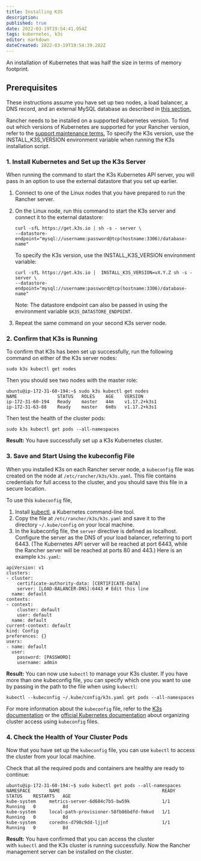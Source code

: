 ```yaml
---
title: Installing K3S
description: 
published: true
date: 2022-03-19T19:54:41.954Z
tags: kubernetes, k3s
editor: markdown
dateCreated: 2022-03-19T19:54:39.282Z
---
```


<p id="bkmrk-an-installation-of-k">An installation of Kubernetes that was half the size in terms of memory footprint.</p>
<h2 id="bkmrk-prerequisites">Prerequisites</h2>
<p id="bkmrk-these-instructions-a">These instructions assume you have set up two nodes, a load balancer, a DNS record, and an external MySQL database as described in <a href="https://rancher.com/docs/rancher/v2.6/en/installation/resources/k8s-tutorials/infrastructure-tutorials/infra-for-ha-with-external-db/">this section.</a></p>
<p id="bkmrk-rancher-needs-to-be-">Rancher needs to be installed on a supported Kubernetes version. To find out which versions of Kubernetes are supported for your Rancher version, refer to the <a href="https://rancher.com/support-maintenance-terms/">support maintenance terms.</a> To specify the K3s version, use the INSTALL_K3S_VERSION environment variable when running the K3s installation script.</p>
<h3 id="bkmrk-1.-install-kubernete">1. Install Kubernetes and Set up the K3s Server</h3>
<p id="bkmrk-when-running-the-com">When running the command to start the K3s Kubernetes API server, you will pass in an option to use the external datastore that you set up earlier.</p>
<div id="bkmrk-connect-to-one-of-th">
<div>
<ol>
<li>Connect to one of the Linux nodes that you have prepared to run the Rancher server.</li>
<li>
<p>On the Linux node, run this command to start the K3s server and connect it to the external datastore:</p>
<pre><code>curl -sfL https://get.k3s.io | sh -s - server \
--datastore-endpoint="mysql://username:password@tcp(hostname:3306)/database-name"
</code></pre>
<p>To specify the K3s version, use the INSTALL_K3S_VERSION environment variable:</p>
<div>
<pre><code class="language-sh" data-lang="sh">curl -sfL https://get.k3s.io |  INSTALL_K3S_VERSION=vX.Y.Z sh -s - server \
--datastore-endpoint="mysql://username:password@tcp(hostname:3306)/database-name"</code></pre>
</div>
<p>Note: The datastore endpoint can also be passed in using the environment variable <code>$K3S_DATASTORE_ENDPOINT</code>.</p>
</li>
<li>
<p>Repeat the same command on your second K3s server node.</p>
</li>
</ol>
</div>
</div>
<h3 id="bkmrk-2.-confirm-that-k3s-">2. Confirm that K3s is Running</h3>
<p id="bkmrk-to-confirm-that-k3s-">To confirm that K3s has been set up successfully, run the following command on either of the K3s server nodes:</p>
<div id="bkmrk-sudo-k3s-kubectl-get">
<div>
<pre><code>sudo k3s kubectl get nodes
</code></pre>
</div>
</div>
<p id="bkmrk-then-you-should-see-">Then you should see two nodes with the master role:</p>
<div id="bkmrk-ubuntu%40ip-172-31-60-">
<div>
<pre><code>ubuntu@ip-172-31-60-194:~$ sudo k3s kubectl get nodes
NAME               STATUS   ROLES    AGE    VERSION
ip-172-31-60-194   Ready    master   44m    v1.17.2+k3s1
ip-172-31-63-88    Ready    master   6m8s   v1.17.2+k3s1  
</code></pre>
</div>
</div>
<p id="bkmrk-then-test-the-health">Then test the health of the cluster pods:</p>
<div id="bkmrk-sudo-k3s-kubectl-get-0">
<div>
<pre><code>sudo k3s kubectl get pods --all-namespaces
</code></pre>
</div>
</div>
<p id="bkmrk-result%3A%C2%A0you-have-suc"><strong>Result:</strong> You have successfully set up a K3s Kubernetes cluster.</p>
<h3 id="bkmrk-3.-save-and-start-us">3. Save and Start Using the kubeconfig File</h3>
<p id="bkmrk-when-you-installed-k">When you installed K3s on each Rancher server node, a <code>kubeconfig</code> file was created on the node at <code>/etc/rancher/k3s/k3s.yaml</code>. This file contains credentials for full access to the cluster, and you should save this file in a secure location.</p>
<p id="bkmrk-to-use-this%C2%A0kubeconf">To use this <code>kubeconfig</code> file,</p>
<div id="bkmrk-install%C2%A0kubectl%2C%C2%A0a-k">
<div>
<ol>
<li>Install <a href="https://kubernetes.io/docs/tasks/tools/install-kubectl/#install-kubectl">kubectl,</a> a Kubernetes command-line tool.</li>
<li>Copy the file at <code>/etc/rancher/k3s/k3s.yaml</code> and save it to the directory <code>~/.kube/config</code> on your local machine.</li>
<li>In the kubeconfig file, the <code>server</code> directive is defined as localhost. Configure the server as the DNS of your load balancer, referring to port 6443. (The Kubernetes API server will be reached at port 6443, while the Rancher server will be reached at ports 80 and 443.) Here is an example <code>k3s.yaml</code>:</li>
</ol>
<div>
<pre><code class="language-yml" data-lang="yml">apiVersion: v1
clusters:
- cluster:
    certificate-authority-data: [CERTIFICATE-DATA]
    server: [LOAD-BALANCER-DNS]:6443 # Edit this line
  name: default
contexts:
- context:
    cluster: default
    user: default
  name: default
current-context: default
kind: Config
preferences: {}
users:
- name: default
  user:
    password: [PASSWORD]
    username: admin</code></pre>
</div>
</div>
</div>
<p id="bkmrk-result%3A%C2%A0you-can-now-"><strong>Result:</strong> You can now use <code>kubectl</code> to manage your K3s cluster. If you have more than one kubeconfig file, you can specify which one you want to use by passing in the path to the file when using <code>kubectl</code>:</p>
<div id="bkmrk-kubectl---kubeconfig">
<div>
<pre><code>kubectl --kubeconfig ~/.kube/config/k3s.yaml get pods --all-namespaces
</code></pre>
</div>
</div>
<p id="bkmrk-for-more-information">For more information about the <code>kubeconfig</code> file, refer to the <a href="https://rancher.com/docs/k3s/latest/en/cluster-access/">K3s documentation</a> or the <a href="https://kubernetes.io/docs/concepts/configuration/organize-cluster-access-kubeconfig/">official Kubernetes documentation</a> about organizing cluster access using <code>kubeconfig</code> files.</p>
<h3 id="bkmrk-4.-check-the-health-">4. Check the Health of Your Cluster Pods</h3>
<p id="bkmrk-now-that-you-have-se">Now that you have set up the <code>kubeconfig</code> file, you can use <code>kubectl</code> to access the cluster from your local machine.</p>
<p id="bkmrk-check-that-all-the-r">Check that all the required pods and containers are healthy are ready to continue:</p>
<div id="bkmrk-ubuntu%40ip-172-31-60--0">
<div>
<pre><code>ubuntu@ip-172-31-60-194:~$ sudo kubectl get pods --all-namespaces
NAMESPACE       NAME                                      READY   STATUS    RESTARTS   AGE
kube-system     metrics-server-6d684c7b5-bw59k            1/1     Running   0          8d
kube-system     local-path-provisioner-58fb86bdfd-fmkvd   1/1     Running   0          8d
kube-system     coredns-d798c9dd-ljjnf                    1/1     Running   0          8d
</code></pre>
</div>
</div>
<p id="bkmrk-result%3A%C2%A0you-have-con"><strong>Result:</strong> You have confirmed that you can access the cluster with <code>kubectl</code> and the K3s cluster is running successfully. Now the Rancher management server can be installed on the cluster.</p>